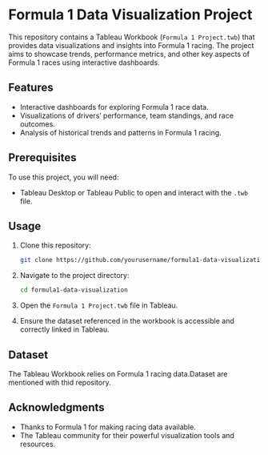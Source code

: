 # Formula 1 Data Visualization Project

This repository contains a Tableau Workbook (`Formula 1 Project.twb`) that provides data visualizations and insights into Formula 1 racing. The project aims to showcase trends, performance metrics, and other key aspects of Formula 1 races using interactive dashboards.

## Features
- Interactive dashboards for exploring Formula 1 race data.
- Visualizations of drivers’ performance, team standings, and race outcomes.
- Analysis of historical trends and patterns in Formula 1 racing.

## Prerequisites
To use this project, you will need:
- Tableau Desktop or Tableau Public to open and interact with the `.twb` file.

## Usage
1. Clone this repository:
   ```bash
   git clone https://github.com/yourusername/formula1-data-visualization.git
   ```

2. Navigate to the project directory:
   ```bash
   cd formula1-data-visualization
   ```

3. Open the `Formula 1 Project.twb` file in Tableau.

4. Ensure the dataset referenced in the workbook is accessible and correctly linked in Tableau.

## Dataset
The Tableau Workbook relies on Formula 1 racing data.Dataset are mentioned with thid repository.

## Acknowledgments
- Thanks to Formula 1 for making racing data available.
- The Tableau community for their powerful visualization tools and resources.

